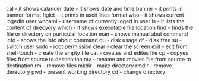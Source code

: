 cal - it shows calander
date - it shows date and time
banner - it prints in banner format
figlet - it prints in ascii lines format
who - it shows current logedin user
whoami - username of currently loged in user
ls - it lists the content of direcyory
which - it shows exexutable file location 
find - finds the file or directory on purticular location
man - shows manual abut command
info - shows the info about command
du - disk usage
df - disk free
su - switch user
sudo - root permission
clear - clear the screen
exit - exit from shell
touch - create the empty file
cat - creates and edites file
cp - copyes files from source to destination
mv - rename and movies file from source to destination
rm - remove files
mkdir - make directory
rmdir - remove derectory
pwd - present working directory
cd - change directory

